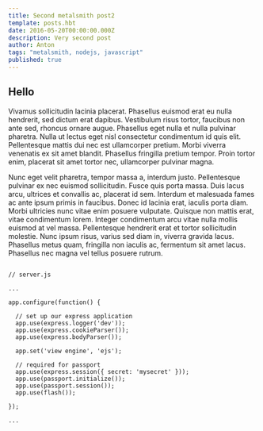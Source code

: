 ```yaml
---
title: Second metalsmith post2
template: posts.hbt
date: 2016-05-20T00:00:00.000Z
description: Very second post
author: Anton
tags: "metalsmith, nodejs, javascript"
published: true
---
```


## Hello

Vivamus sollicitudin lacinia placerat. Phasellus euismod erat eu nulla hendrerit, sed dictum erat dapibus. Vestibulum risus tortor, faucibus non ante sed, rhoncus ornare augue. Phasellus eget nulla et nulla pulvinar pharetra. Nulla ut lectus eget nisl consectetur condimentum id quis elit. Pellentesque mattis dui nec est ullamcorper pretium. Morbi viverra venenatis ex sit amet blandit. Phasellus fringilla pretium tempor. Proin tortor enim, placerat sit amet tortor nec, ullamcorper pulvinar magna.

Nunc eget velit pharetra, tempor massa a, interdum justo. Pellentesque pulvinar ex nec euismod sollicitudin. Fusce quis porta massa. Duis lacus arcu, ultrices et convallis ac, placerat id sem. Interdum et malesuada fames ac ante ipsum primis in faucibus. Donec id lacinia erat, iaculis porta diam. Morbi ultricies nunc vitae enim posuere vulputate. Quisque non mattis erat, vitae condimentum lorem. Integer condimentum arcu vitae nulla mollis euismod at vel massa. Pellentesque hendrerit erat et tortor sollicitudin molestie. Nunc ipsum risus, varius sed diam in, viverra gravida lacus. Phasellus metus quam, fringilla non iaculis ac, fermentum sit amet lacus. Phasellus nec magna vel tellus posuere rutrum.



```custom

// server.js

...

app.configure(function() {

  // set up our express application
  app.use(express.logger('dev'));
  app.use(express.cookieParser());
  app.use(express.bodyParser());

  app.set('view engine', 'ejs');

  // required for passport
  app.use(express.session({ secret: 'mysecret' }));
  app.use(passport.initialize());
  app.use(passport.session());
  app.use(flash());

});

...

```
